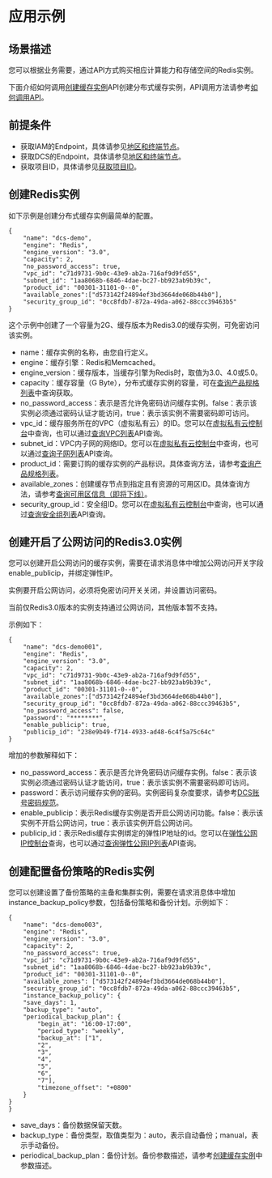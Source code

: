 # 应用示例<a name="ZH-CN_TOPIC_0166892636"></a>

## 场景描述<a name="section2905011645"></a>

您可以根据业务需要，通过API方式购买相应计算能力和存储空间的Redis实例。

下面介绍如何调用[创建缓存实例](创建缓存实例.md)API创建分布式缓存实例，API调用方法请参考[如何调用API](如何调用API.md)。

## 前提条件<a name="section5362532195414"></a>

-   获取IAM的Endpoint，具体请参见[地区和终端节点](https://developer.huaweicloud.com/endpoint)。
-   获取DCS的Endpoint，具体请参见[地区和终端节点](https://developer.huaweicloud.com/endpoint)。
-   获取项目ID，具体请参见[获取项目ID](获取项目ID.md)。

## 创建Redis实例<a name="section156252517567"></a>

如下示例是创建分布式缓存实例最简单的配置。

```
{
	"name": "dcs-demo",
	"engine": "Redis",
	"engine_version": "3.0",
	"capacity": 2,
	"no_password_access": true,
	"vpc_id": "c71d9731-9b0c-43e9-ab2a-716af9d9fd55",
	"subnet_id": "1aa8068b-6846-4dae-bc27-bb923ab9b39c",
	"product_id": "00301-31101-0--0",
	"available_zones":["d573142f24894ef3bd3664de068b44b0"],
	"security_group_id": "0cc8fdb7-872a-49da-a062-88ccc39463b5"
}
```

这个示例中创建了一个容量为2G、缓存版本为Redis3.0的缓存实例，可免密访问该实例。

-   name：缓存实例的名称，由您自行定义。
-   engine：缓存引擎：Redis和Memcached。
-   engine\_version：缓存版本，当缓存引擎为Redis时，取值为3.0、4.0或5.0。
-   capacity：缓存容量（G Byte），分布式缓存实例的容量，可在[查询产品规格列表](查询产品规格列表.md)中查询获取。
-   no\_password\_access：表示是否允许免密码访问缓存实例。false：表示该实例必须通过密码认证才能访问，true：表示该实例不需要密码即可访问。
-   vpc\_id：缓存服务所在的VPC（虚拟私有云）的ID。您可以在[虚拟私有云控制台](https://console.huaweicloud.com/vpc/#/vpcs)中查询，也可以通过[查询VPC列表](https://support.huaweicloud.com/api-vpc/vpc_api01_0003.html)API查询。
-   subnet\_id：VPC内子网的网络ID。您可以在[虚拟私有云控制台](https://console.huaweicloud.com/vpc/#/vpcs)中查询，也可以通过[查询子网列表](https://support.huaweicloud.com/api-vpc/vpc_subnet01_0003.html)API查询。
-   product\_id：需要订购的缓存实例的产品标识。具体查询方法，请参考[查询产品规格列表](查询产品规格列表.md)。
-   available\_zones：创建缓存节点到指定且有资源的可用区ID。具体查询方法，请参考[查询可用区信息（即将下线）](查询可用区信息（即将下线）.md)。
-   security\_group\_id：安全组ID。您可以在[虚拟私有云控制台](https://console.huaweicloud.com/vpc/#/secGroups)中查询，也可以通过[查询安全组列表](https://support.huaweicloud.com/api-vpc/vpc_sg01_0002.html)API查询。

## 创建开启了公网访问的Redis3.0实例<a name="section1215011548519"></a>

您可以创建开启公网访问的缓存实例，需要在请求消息体中增加公网访问开关字段enable\_publicip，并绑定弹性IP。

实例要开启公网访问，必须将免密访问开关关闭，并设置访问密码。

当前仅Redis3.0版本的实例支持通过公网访问，其他版本暂不支持。

示例如下：

```
{
	"name": "dcs-demo001",
	"engine": "Redis",
	"engine_version": "3.0",
	"capacity": 2,
	"vpc_id": "c71d9731-9b0c-43e9-ab2a-716af9d9fd55",
	"subnet_id": "1aa8068b-6846-4dae-bc27-bb923ab9b39c",
	"product_id": "00301-31101-0--0",
	"available_zones":["d573142f24894ef3bd3664de068b44b0"],
	"security_group_id": "0cc8fdb7-872a-49da-a062-88ccc39463b5",
	"no_password_access": false,
	"password": "********",
	"enable_publicip": true,
	"publicip_id": "238e9b49-f714-4933-ad48-6c4f5a75c64c"
}
```

增加的参数解释如下：

-   no\_password\_access：表示是否允许免密码访问缓存实例。false：表示该实例必须通过密码认证才能访问，true：表示该实例不需要密码即可访问。
-   password：表示访问缓存实例的密码。实例密码复杂度要求，请参考[DCS账号密码规范](https://support.huaweicloud.com/dcs_faq/dcs-faq-0312004.html)。
-   enable\_publicip：表示Redis缓存实例是否开启公网访问功能。false：表示该实例不开启公网访问，true：表示该实例开启公网访问。
-   publicip\_id：表示Redis缓存实例绑定的弹性IP地址的id。您可以在[弹性公网IP控制台](https://console.huaweicloud.com/vpc/#/vpc/vpcmanager/eips)查询，也可以通过[查询弹性公网IP列表](https://support.huaweicloud.com/api-eip/eip_api_0003.html)API查询。

## 创建配置备份策略的Redis实例<a name="section551715414515"></a>

您可以创建设置了备份策略的主备和集群实例，需要在请求消息体中增加instance\_backup\_policy参数，包括备份策略和备份计划。示例如下：

```
{
	"name": "dcs-demo003",
	"engine": "Redis",
	"engine_version": "3.0",
	"capacity": 2,
	"no_password_access": true,
	"vpc_id": "c71d9731-9b0c-43e9-ab2a-716af9d9fd55",
	"subnet_id": "1aa8068b-6846-4dae-bc27-bb923ab9b39c",
	"product_id": "00301-31101-0--0",
	"available_zones": ["d573142f24894ef3bd3664de068b44b0"],
	"security_group_id": "0cc8fdb7-872a-49da-a062-88ccc39463b5",
	"instance_backup_policy": {
	"save_days": 1,
	"backup_type": "auto",
	"periodical_backup_plan": {
		"begin_at": "16:00-17:00",
		"period_type": "weekly",
		"backup_at": ["1",
		"2",
		"3",
		"4",
		"5",
		"6",
		"7"],
		"timezone_offset": "+0800"
	}
}
}
```

-   save\_days：备份数据保留天数。
-   backup\_type：备份类型，取值类型为：auto，表示自动备份；manual，表示手动备份。
-   periodical\_backup\_plan：备份计划。备份参数描述，请参考[创建缓存实例](创建缓存实例.md)中参数描述。

